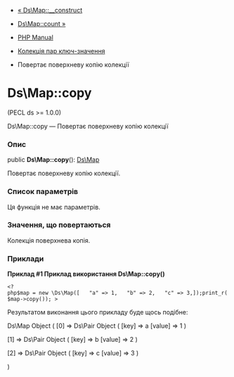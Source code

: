 - [« Ds\Map::\_\_construct](ds-map.construct.md)
- [Ds\Map::count »](ds-map.count.md)

- [PHP Manual](index.md)
- [Колекція пар ключ-значення](class.ds-map.md)
- Повертає поверхневу копію колекції

# Ds\Map::copy

(PECL ds \>= 1.0.0)

Ds\Map::copy — Повертає поверхневу копію колекції

### Опис

public **Ds\Map::copy**(): [Ds\Map](class.ds-map.md)

Повертає поверхневу копію колекції.

### Список параметрів

Ця функція не має параметрів.

### Значення, що повертаються

Колекція поверхнева копія.

### Приклади

**Приклад #1 Приклад використання **Ds\Map::copy()****

` <?php$map = new \Ds\Map([   "a" => 1,   "b" => 2,   "c" => 3,]);print_r($map->copy()); > `

Результатом виконання цього прикладу буде щось подібне:

Ds\Map Object
(
[0] => Ds\Pair Object
(
[key] => a
[value] => 1
)

[1] => Ds\Pair Object
(
[key] => b
[value] => 2
)

[2] => Ds\Pair Object
(
[key] => c
[value] => 3
)

)
